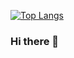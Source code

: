 <!-- [![GitHub stats](https://github-readme-stats.vercel.app/api?username=Ko-s-y&theme=vue-dark&show_icons=true)](https://github.com/anuraghazra/github-readme-stats) -->

[![Top Langs](https://github-readme-stats.vercel.app/api/top-langs/?username=Ko-s-y&theme=vue-dark&show_icons=true&layout=compact&exclude_repo=solidus-ec,foody-beta)](https://github.com/Ko-s-y) 

### Hi there 👋
<!--
**Ko-s-y/Ko-s-y** is a ✨ _special_ ✨ repository because its `README.md` (this file) appears on your GitHub profile.

Here are some ideas to get you started:

- 🔭 I’m currently working on ...
- 🌱 I’m currently learning ...
- 👯 I’m looking to collaborate on ...
- 🤔 I’m looking for help with ...
- 💬 Ask me about ...
- 📫 How to reach me: ...
- 😄 Pronouns: ...
- ⚡ Fun fact: ...
-->
